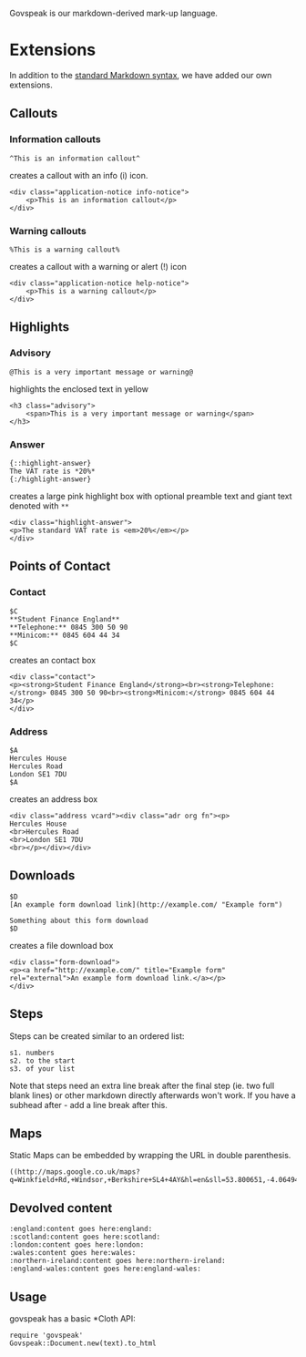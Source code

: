 Govspeak is our markdown-derived mark-up language.

# Extensions

In addition to the [standard Markdown syntax](http://daringfireball.net/projects/markdown/syntax "Markdown syntax"), we have added our own extensions. 

## Callouts

### Information callouts

    ^This is an information callout^

creates a callout with an info (i) icon.

    <div class="application-notice info-notice"> 
    	<p>This is an information callout</p> 
    </div>

### Warning callouts

    %This is a warning callout%

creates a callout with a warning or alert (!) icon

    <div class="application-notice help-notice"> 
    	<p>This is a warning callout</p> 
    </div>

## Highlights

### Advisory

    @This is a very important message or warning@

highlights the enclosed text in yellow

    <h3 class="advisory">
    	<span>This is a very important message or warning</span>
    </h3> 

### Answer

    {::highlight-answer}
    The VAT rate is *20%*
    {:/highlight-answer}

creates a large pink highlight box with optional preamble text and giant text denoted with `**`

    <div class="highlight-answer">
    <p>The standard VAT rate is <em>20%</em></p>
    </div>

## Points of Contact

### Contact

    $C
    **Student Finance England**  
    **Telephone:** 0845 300 50 90  
    **Minicom:** 0845 604 44 34
    $C

creates an contact box

    <div class="contact">
    <p><strong>Student Finance England</strong><br><strong>Telephone:</strong> 0845 300 50 90<br><strong>Minicom:</strong> 0845 604 44 34</p>
    </div>

### Address

    $A
    Hercules House
    Hercules Road
    London SE1 7DU
    $A

creates an address box

    <div class="address vcard"><div class="adr org fn"><p>
    Hercules House
    <br>Hercules Road  
    <br>London SE1 7DU   
    <br></p></div></div>

## Downloads

    $D
    [An example form download link](http://example.com/ "Example form")

    Something about this form download
    $D

creates a file download box

    <div class="form-download">
    <p><a href="http://example.com/" title="Example form" rel="external">An example form download link.</a></p>
    </div>

## Steps

Steps can be created similar to an ordered list:

    s1. numbers
    s2. to the start
    s3. of your list

Note that steps need an extra line break after the final step (ie. two full blank lines) or other markdown directly afterwards won't work. If you have a subhead after - add a line break after this.

## Maps

Static Maps can be embedded by wrapping the URL in double parenthesis.

    ((http://maps.google.co.uk/maps?q=Winkfield+Rd,+Windsor,+Berkshire+SL4+4AY&hl=en&sll=53.800651,-4.064941&sspn=17.759517,42.055664&vpsrc=0&z=14))

## Devolved content

    :england:content goes here:england:
    :scotland:content goes here:scotland:
    :london:content goes here:london:
    :wales:content goes here:wales:
    :northern-ireland:content goes here:northern-ireland:
    :england-wales:content goes here:england-wales:

## Usage

govspeak has a basic *Cloth API:

    require 'govspeak'
    Govspeak::Document.new(text).to_html

